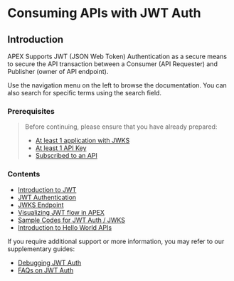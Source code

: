 # Consuming APIs with JWT Auth

## Introduction

APEX Supports JWT (JSON Web Token) Authentication as a secure means to secure the API transaction between a Consumer (API Requester) and Publisher (owner of API endpoint).

Use the navigation menu on the left to browse the documentation. You can also search for specific terms using the search field.

### Prerequisites

> Before continuing, please ensure that you have already prepared:
>
> - [At least 1 application with JWKS](/sections/consuming/create-application.md)
> - [At least 1 API Key](/sections/consuming/api-keys.md)
> - [Subscribed to an API](/sections/consuming/subscribe-api.md)

### Contents

- [Introduction to JWT](/sections/auth/jwt.md)
- [JWT Authentication](/sections/auth/jwt-auth.md)
- [JWKS Endpoint](/sections/auth/jwks.md)
- [Visualizing JWT flow in APEX](/sections/auth/jwt-flow.md)
- [Sample Codes for JWT Auth / JWKS](/sections/auth/jwt-sample.md)
- [Introduction to Hello World APIs](/sections/auth/jwt-hello-world.md)

If you require additional support or more information, you may refer to our supplementary guides:

- [Debugging JWT Auth](/sections/troubleshooting/jwt)
- [FAQs on JWT Auth](sections/auth/jwt-auth?id=useful-information)

